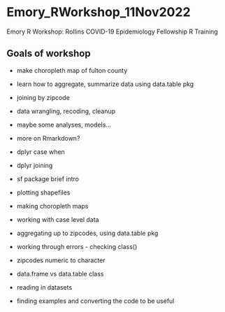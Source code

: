 # Emory_RWorkshop_11Nov2022
Emory R Workshop: Rollins COVID-19 Epidemiology Fellowship R Training

## Goals of workshop

* make choropleth map of fulton county 
* learn how to aggregate, summarize data using data.table pkg
* joining by zipcode
* data wrangling, recoding, cleanup
* maybe some analyses, models...
* more on Rmarkdown?

* dplyr case when
* dplyr joining
* sf package brief intro
* plotting shapefiles
* making choropleth maps
* working with case level data
* aggregating up to zipcodes, using data.table pkg
* working through errors - checking class()
* zipcodes numeric to character
* data.frame vs data.table class
* reading in datasets
* finding examples and converting the code to be useful





